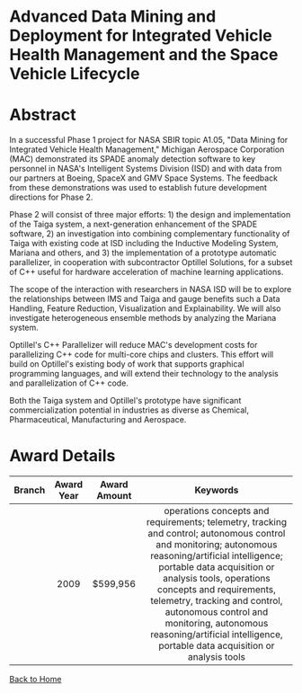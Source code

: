 
Advanced Data Mining and Deployment for Integrated Vehicle Health Management and the Space Vehicle Lifecycle
============================================================================================================

# Abstract


In a successful Phase 1 project for NASA SBIR topic A1.05, "Data Mining for Integrated Vehicle Health Management," Michigan Aerospace Corporation (MAC) demonstrated its SPADE anomaly detection software to key personnel in NASA's Intelligent Systems Division (ISD) and with data from our partners at Boeing, SpaceX and GMV Space Systems.  The feedback from these demonstrations was used to establish future development directions for Phase 2. 

Phase 2 will consist of three major efforts: 1) the design and implementation of the Taiga system, a next-generation enhancement of the SPADE software, 2) an investigation into combining complementary functionality of Taiga with existing code at ISD including the Inductive Modeling System, Mariana and others, and 3) the implementation of a prototype automatic parallelizer, in cooperation with subcontractor Optillel Solutions, for a subset of C++ useful for hardware acceleration of machine learning applications.

The scope of the interaction with researchers in NASA ISD will be to explore the relationships between IMS and Taiga and gauge benefits such a Data Handling, Feature Reduction, Visualization and Explainability. We will also investigate heterogeneous ensemble methods by analyzing the Mariana system.

Optillel's C++ Parallelizer will reduce MAC's development costs for parallelizing C++ code for multi-core chips and clusters. This effort will build on Optillel's existing body of work that supports graphical programming languages, and will extend their technology to the analysis and parallelization of C++ code.

Both the Taiga system and Optillel's prototype have significant commercialization potential in industries as diverse as Chemical, Pharmaceutical, Manufacturing and Aerospace.  

# Award Details

|Branch|Award Year|Award Amount|Keywords|
| :---: | :---: | :---: | :---: |
||2009|$599,956|operations concepts and requirements; telemetry, tracking and control; autonomous control and monitoring; autonomous reasoning/artificial intelligence; portable data acquisition or analysis tools, operations concepts and requirements, telemetry, tracking and control, autonomous control and monitoring, autonomous reasoning/artificial intelligence, portable data acquisition or analysis tools|
  
  


[Back to Home](https://github.com/chrischow/dod_sbir_awards/JT/#97)